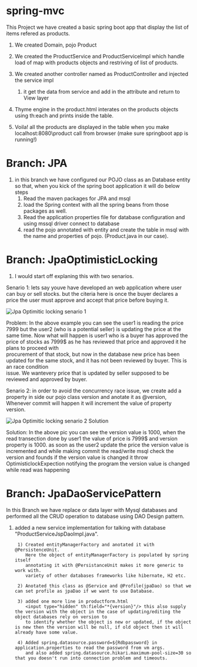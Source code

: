 # spring-mvc

This Project we have created a basic spring boot app that display the list  of items refered as products.

1) We created Domain, pojo Product
2) We created the ProductService and ProductServiceImpl which handle load of map with products objects and restriving of list of products.
3) We created another controller named as ProductController and injected the service impl 
    1) it get the data from service and add in the attribute and return to View layer

4) Thyme engine in the product.html interates on the products objects using th:each and prints inside the table.
5) Voila! all the products are displayed in the table when you make localhost:8080\product call from browser (make sure springboot app is running!)



# Branch: JPA
1) in this branch we have configured our POJO class as an Database entity so that, when you kick of the spring boot application it will do below steps
      1) Read the maven packages for JPA and msql
      2) load the Spring context with all the spring beans from those packages as well.
      3) Read the application properties file for database configuration and using mssql driver connect to database
      4) read the pojo annotated with entity and create the table in msql with the name and properties of pojo. (Product.java in our case).
      
      
      
# Branch: JpaOptimisticLocking
1) I would start off explaning this with two senarios.

Senario 1: lets say youve have developed an web application where user can buy or sell stocks.
           but the citeria here is once the buyer declares a price the user must approve and accept that price before buying it.  

![Jpa Optimitic locking senario 1](https://user-images.githubusercontent.com/42677426/96957111-6a7dea00-1517-11eb-9b42-ea4930419820.png)

Problem: In the above example you can see the user1 is reading the price $7999$ but the user2 (who is a potential seller) is updating the price at the same time.
         Now what will happen is user1 who is a buyer has approved the price of stocks as 7999$ as he has reviewed that price and approved it he plans to proceed with    
         procurement of that stock, but now in the database new price has been updated for the same stock, and it has not been reviewed by buyer. This is an race condition  
         issue. We wantevery price that is updated by seller supposed to be reviewed and approved by buyer.
         


Senario 2: in order to avoid the concurrency race issue, we create add a property in side our pojo class version and anotate it as @version,
           Whenever commit will happen it will increment the value of property version. 

![Jpa Optimitic locking senario 2 Solution](https://user-images.githubusercontent.com/42677426/96958297-a1093400-151a-11eb-8239-462028b3d757.png)

Solution: In the above pic you can see the version value is 1000, when the read transection done by user1 the value of price is 7999$ and version property is 1000.
          as soon as the user2 update the price the version value is incremented and while making commit the read/write msql check the version and founds if the version value is 
          changed it throw OptimisticlockExpection notifying the program the version value is changed while read was happening


# Branch: JpaDaoServicePattern
In this Branch we have replace or data layer with Mysql databases and performed all the CRUD operation to database using DAO Design pattern.
1) added a new service implementation for talking with database "ProductServiceJspDaoImpl.java".

        1) Created entityManagerFactory and anotated it with @PersistenceUnit.
           Here the object of entityManagerFactory is populated by spring itself
           annotating it with @PersistanceUnit makes it more generic to work with.
           variety of other databases frameworks like hibernate, H2 etc.
           
        2) Anotated this class as @Service and @Profile(jpaDao) so that we can set profile as jpaDao if we want to use Database.
        
        3) added one more line in productform.html 
           <input type="hidden" th:field="*{version}"/> this also supply the version with the object in the case of updating/editing the object databases rely on version to
           to identify whether the object is new or updated, if the object is new then the version will be null, if old object then it will already have some value.
        
        4) Added spring.datasource.password=${Rdbpassword} in application.properties to read the password from vm args.
           and also added spring.datasource.hikari.maximum-pool-size=30 so that you doesn't run into connection problem and timeouts.
        
        


